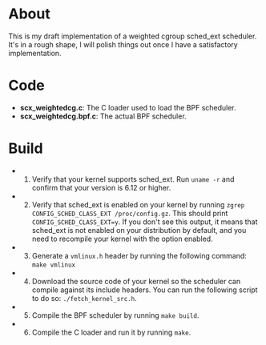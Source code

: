 # About

This is my draft implementation of a weighted cgroup sched_ext scheduler. It's in a rough shape, I will polish things out once I have a satisfactory implementation.

# Code

* **scx_weightedcg.c**: The C loader used to load the BPF scheduler.
* **scx_weightedcg.bpf.c**: The actual BPF scheduler.

# Build

* 1. Verify that your kernel supports sched_ext. Run `uname -r` and confirm that your version is 6.12 or higher.
* 2. Verify that sched_ext is enabled on your kernel by running `zgrep CONFIG_SCHED_CLASS_EXT /proc/config.gz`. This should print `CONFIG_SCHED_CLASS_EXT=y`. If you don't see this output, it means that sched_ext is not enabled on your distribution by default, and you need to recompile your kernel with the option enabled.
* 3. Generate a `vmlinux.h` header by running the following command: `make vmlinux`
* 4. Download the source code of your kernel so the scheduler can compile against its include headers. You can run the following script to do so: `./fetch_kernel_src.h`.
* 5. Compile the BPF scheduler by running `make build`.
* 6. Compile the C loader and run it by running `make`.

